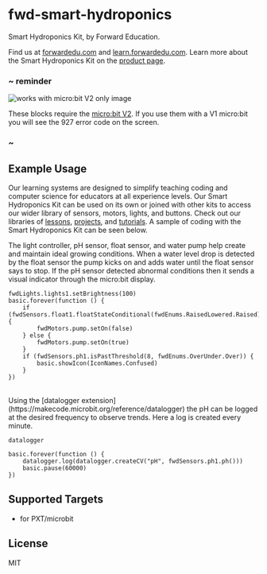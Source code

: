 # fwd-smart-hydroponics

Smart Hydroponics Kit, by Forward Education.

Find us at [forwardedu.com](https://forwardedu.com/) and [learn.forwardedu.com](https://learn.forwardedu.com/). Learn more about the Smart Hydroponics Kit on the [product page](https://forwardedu.com/products/smart-hydroponics-kit).

### ~ reminder

![works with micro:bit V2 only image](/static/v2/v2-only.png)

These blocks require the [micro:bit V2](/device/v2). If you use them with a V1 micro:bit you will see the 927 error code on the screen.

### ~

## Example Usage

Our learning systems are designed to simplify teaching coding and computer science for educators at all experience levels.
Our Smart Hydroponics Kit can be used on its own or joined with other kits to access our wider library of sensors, motors, lights, and buttons.
Check out our libraries of [lessons](https://learn.forwardedu.com/lesson-library), [projects](https://learn.forwardedu.com/projects/), and [tutorials](https://learn.forwardedu.com/tutorials/). A sample of coding with the Smart Hydroponics Kit can be seen below.

The light controller, pH sensor, float sensor, and water pump help create and maintain ideal growing conditions. When a water level drop is detected by the float sensor the pump kicks on and adds water until the float sensor says to stop. If the pH sensor detected abnormal conditions then it sends a visual indicator through the micro:bit display.

```blocks
fwdLights.lights1.setBrightness(100)
basic.forever(function () {
    if (fwdSensors.float1.floatStateConditional(fwdEnums.RaisedLowered.Raised)) {
        fwdMotors.pump.setOn(false)
    } else {
        fwdMotors.pump.setOn(true)
    }
    if (fwdSensors.ph1.isPastThreshold(8, fwdEnums.OverUnder.Over)) {
        basic.showIcon(IconNames.Confused)
    }
})
```

<br>
Using the [datalogger extension](https://makecode.microbit.org/reference/datalogger) the pH can be logged at the desired frequency to observe trends. Here a log is created every minute.

```package
datalogger
```

```blocks
basic.forever(function () {
    datalogger.log(datalogger.createCV("pH", fwdSensors.ph1.ph()))
    basic.pause(60000)
})
```

## Supported Targets

-   for PXT/microbit

## License

MIT
